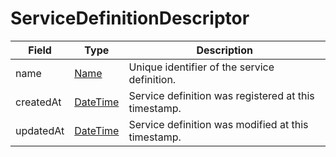 # ServiceDefinitionDescriptor

Field | Type | Description
--- | --- | ---
name | [Name](../primitives.md#name) | Unique identifier of the service definition.
createdAt | [DateTime](../primitives.md#datetime) | Service definition was registered at this timestamp.
updatedAt | [DateTime](../primitives.md#datetime) | Service definition was modified at this timestamp.